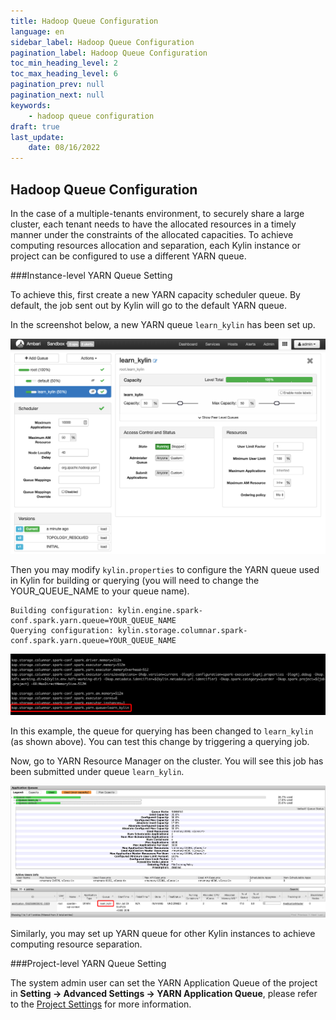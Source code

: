 ```yaml
---
title: Hadoop Queue Configuration
language: en
sidebar_label: Hadoop Queue Configuration
pagination_label: Hadoop Queue Configuration
toc_min_heading_level: 2
toc_max_heading_level: 6
pagination_prev: null
pagination_next: null
keywords:
    - hadoop queue configuration
draft: true
last_update:
    date: 08/16/2022
---
```



## Hadoop Queue Configuration

In the case of a multiple-tenants environment, to securely share a large cluster, each tenant needs to have the allocated resources in a timely manner under the constraints of the allocated capacities. To achieve computing resources allocation and separation, each Kylin instance or project can be configured to use a different YARN queue.  


###<span id="instance">Instance-level YARN Queue Setting</span>

To achieve this, first create a new YARN capacity scheduler queue. By default, the job sent out by Kylin will go to the default YARN queue.

In the screenshot below, a new YARN queue `learn_kylin` has been set up.

![](images/hadoop_queue/1.png)

Then you may modify `kylin.properties` to configure the YARN queue used in Kylin for building or querying (you will need to change the YOUR_QUEUE_NAME to your queue name).

```shell
Building configuration: kylin.engine.spark-conf.spark.yarn.queue=YOUR_QUEUE_NAME
Querying configuration: kylin.storage.columnar.spark-conf.spark.yarn.queue=YOUR_QUEUE_NAME
```

![](images/hadoop_queue/2.png)

In this example, the queue for querying has been changed to `learn_kylin` (as shown above). You can test this change by triggering a querying job.

Now, go to YARN Resource Manager on the cluster. You will see this job has been submitted under queue `learn_kylin`. 

![](images/hadoop_queue/3.png)


Similarly, you may set up YARN queue for other Kylin instances to achieve computing resource separation.



###<span id="project">Project-level YARN Queue Setting</span>

The system admin user can set the YARN Application Queue of the project in **Setting -> Advanced Settings -> YARN Application Queue**, please refer to the [Project Settings](../operations/project-maintenance/project_settings.md) for more information.
